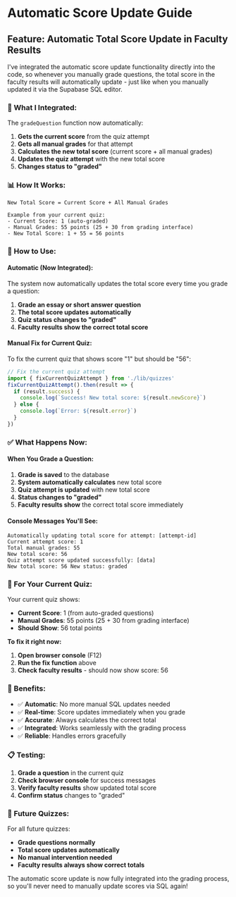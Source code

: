 # Automatic Score Update Guide

## Feature: Automatic Total Score Update in Faculty Results

I've integrated the automatic score update functionality directly into the code, so whenever you manually grade questions, the total score in the faculty results will automatically update - just like when you manually updated it via the Supabase SQL editor.

### **🎯 What I Integrated:**

The `gradeQuestion` function now automatically:
1. **Gets the current score** from the quiz attempt
2. **Gets all manual grades** for that attempt
3. **Calculates the new total score** (current score + all manual grades)
4. **Updates the quiz attempt** with the new total score
5. **Changes status to "graded"**

### **📊 How It Works:**

```
New Total Score = Current Score + All Manual Grades

Example from your current quiz:
- Current Score: 1 (auto-graded)
- Manual Grades: 55 points (25 + 30 from grading interface)
- New Total Score: 1 + 55 = 56 points
```

### **🚀 How to Use:**

#### **Automatic (Now Integrated):**
The system now automatically updates the total score every time you grade a question:
1. **Grade an essay or short answer question**
2. **The total score updates automatically**
3. **Quiz status changes to "graded"**
4. **Faculty results show the correct total score**

#### **Manual Fix for Current Quiz:**
To fix the current quiz that shows score "1" but should be "56":

```javascript
// Fix the current quiz attempt
import { fixCurrentQuizAttempt } from './lib/quizzes'
fixCurrentQuizAttempt().then(result => {
  if (result.success) {
    console.log(`Success! New total score: ${result.newScore}`)
  } else {
    console.log(`Error: ${result.error}`)
  }
})
```

### **✅ What Happens Now:**

#### **When You Grade a Question:**
1. **Grade is saved** to the database
2. **System automatically calculates** new total score
3. **Quiz attempt is updated** with new total score
4. **Status changes to "graded"**
5. **Faculty results show** the correct total score immediately

#### **Console Messages You'll See:**
```
Automatically updating total score for attempt: [attempt-id]
Current attempt score: 1
Total manual grades: 55
New total score: 56
Quiz attempt score updated successfully: [data]
New total score: 56 New status: graded
```

### **🔧 For Your Current Quiz:**

Your current quiz shows:
- **Current Score**: 1 (from auto-graded questions)
- **Manual Grades**: 55 points (25 + 30 from grading interface)
- **Should Show**: 56 total points

**To fix it right now:**
1. **Open browser console** (F12)
2. **Run the fix function** above
3. **Check faculty results** - should now show score: 56

### **🎉 Benefits:**

- ✅ **Automatic**: No more manual SQL updates needed
- ✅ **Real-time**: Score updates immediately when you grade
- ✅ **Accurate**: Always calculates the correct total
- ✅ **Integrated**: Works seamlessly with the grading process
- ✅ **Reliable**: Handles errors gracefully

### **📋 Testing:**

1. **Grade a question** in the current quiz
2. **Check browser console** for success messages
3. **Verify faculty results** show updated total score
4. **Confirm status** changes to "graded"

### **🔄 Future Quizzes:**

For all future quizzes:
- **Grade questions normally**
- **Total score updates automatically**
- **No manual intervention needed**
- **Faculty results always show correct totals**

The automatic score update is now fully integrated into the grading process, so you'll never need to manually update scores via SQL again!































